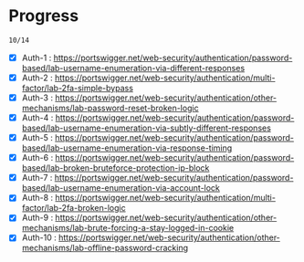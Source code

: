 # Progress

```bash
10/14
```

- [x] Auth-1 : https://portswigger.net/web-security/authentication/password-based/lab-username-enumeration-via-different-responses
- [x] Auth-2 : https://portswigger.net/web-security/authentication/multi-factor/lab-2fa-simple-bypass
- [x] Auth-3 : https://portswigger.net/web-security/authentication/other-mechanisms/lab-password-reset-broken-logic
- [x] Auth-4 : https://portswigger.net/web-security/authentication/password-based/lab-username-enumeration-via-subtly-different-responses
- [x] Auth-5 : https://portswigger.net/web-security/authentication/password-based/lab-username-enumeration-via-response-timing
- [x] Auth-6 : https://portswigger.net/web-security/authentication/password-based/lab-broken-bruteforce-protection-ip-block
- [x] Auth-7 : https://portswigger.net/web-security/authentication/password-based/lab-username-enumeration-via-account-lock
- [x] Auth-8 : https://portswigger.net/web-security/authentication/multi-factor/lab-2fa-broken-logic
- [x] Auth-9 : https://portswigger.net/web-security/authentication/other-mechanisms/lab-brute-forcing-a-stay-logged-in-cookie
- [x] Auth-10 : https://portswigger.net/web-security/authentication/other-mechanisms/lab-offline-password-cracking
